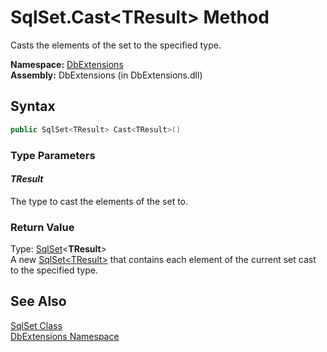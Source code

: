 SqlSet.Cast&lt;TResult> Method
==============================
Casts the elements of the set to the specified type.

**Namespace:** [DbExtensions][1]  
**Assembly:** DbExtensions (in DbExtensions.dll)

Syntax
------

```csharp
public SqlSet<TResult> Cast<TResult>()

```

### Type Parameters

#### *TResult*
The type to cast the elements of the set to.

### Return Value
Type: [SqlSet][2]&lt;**TResult**>  
A new [SqlSet&lt;TResult>][2] that contains each element of the current set cast to the specified type.

See Also
--------
[SqlSet Class][3]  
[DbExtensions Namespace][1]  

[1]: ../README.md
[2]: ../SqlSet_1/README.md
[3]: README.md